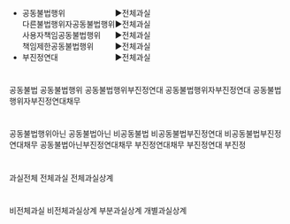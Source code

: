 ﻿<link rel="stylesheet" href="../_res/darkmode.css">


- 공동불법행위ㅤㅤㅤㅤㅤㅤㅤ▶<span class="r">전체과실</span>  
  다른불법행위자공동불법행위▶<span class="t">전체과실</span>  
  사용자책임공동불법행위ㅤㅤ▶<span class="t">전체과실</span>  
  책임제한공동불법행위ㅤㅤㅤ▶<span class="t">전체과실</span>  
- 부진정연대ㅤㅤㅤㅤㅤㅤㅤㅤ▶<span class="t">전체과실</span>  

#
공동불법
공동불법행위
공동불법행위부진정연대
공동불법행위자부진정연대
공동불법행위자부진정연대채무
#
공동불법행위아닌
공동불법아닌
비공동불법
비공동불법부진정연대
비공동불법부진정연대채무
공동불법아닌부진정연대채무
부진정연대채무
부진정연대
부진정


#
과실전체
전체과실
전체과실상계
#
비전체과실
비전체과실상계
부분과실상계
개별과실상계
